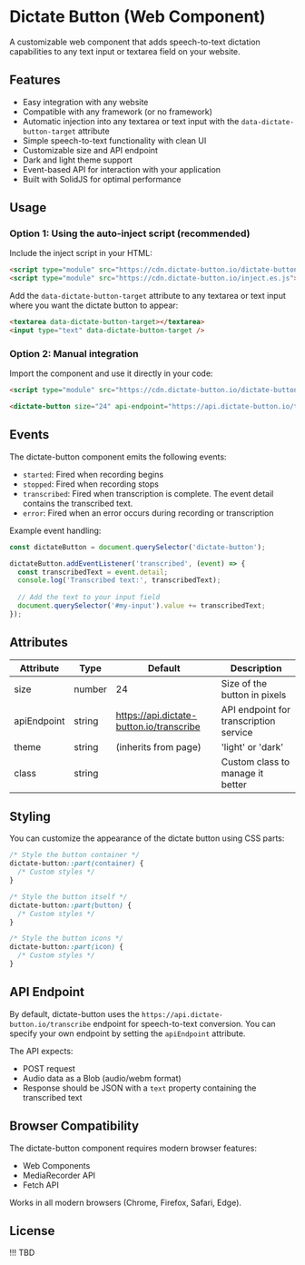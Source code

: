 # Dictate Button (Web Component)

A customizable web component that adds speech-to-text dictation capabilities to any text input or textarea field on your website.

## Features

- Easy integration with any website
- Compatible with any framework (or no framework)
- Automatic injection into any textarea or text input with the `data-dictate-button-target` attribute
- Simple speech-to-text functionality with clean UI
- Customizable size and API endpoint
- Dark and light theme support
- Event-based API for interaction with your application
- Built with SolidJS for optimal performance

## Usage

### Option 1: Using the auto-inject script (recommended)

Include the inject script in your HTML:

```html
<script type="module" src="https://cdn.dictate-button.io/dictate-button.es.js"></script>
<script type="module" src="https://cdn.dictate-button.io/inject.es.js"></script>
```

Add the `data-dictate-button-target` attribute to any textarea or text input where you want the dictate button to appear:

```html
<textarea data-dictate-button-target></textarea>
<input type="text" data-dictate-button-target />
```

### Option 2: Manual integration

Import the component and use it directly in your code:

```html
<script type="module" src="https://cdn.dictate-button.io/dictate-button.es.js"></script>

<dictate-button size="24" api-endpoint="https://api.dictate-button.io/transcribe"></dictate-button>
```

## Events

The dictate-button component emits the following events:

- `started`: Fired when recording begins
- `stopped`: Fired when recording stops
- `transcribed`: Fired when transcription is complete. The event detail contains the transcribed text.
- `error`: Fired when an error occurs during recording or transcription

Example event handling:

```javascript
const dictateButton = document.querySelector('dictate-button');

dictateButton.addEventListener('transcribed', (event) => {
  const transcribedText = event.detail;
  console.log('Transcribed text:', transcribedText);
  
  // Add the text to your input field
  document.querySelector('#my-input').value += transcribedText;
});
```

## Attributes

| Attribute     | Type    | Default                                 | Description                            |
|---------------|---------|-----------------------------------------|----------------------------------------|
| size          | number  | 24                                      | Size of the button in pixels           |
| apiEndpoint   | string  | https://api.dictate-button.io/transcribe| API endpoint for transcription service |
| theme         | string  | (inherits from page)                    | 'light' or 'dark'                      |
| class         | string  |                                         | Custom class to manage it better       |

## Styling

You can customize the appearance of the dictate button using CSS parts:

```css
/* Style the button container */
dictate-button::part(container) {
  /* Custom styles */
}

/* Style the button itself */
dictate-button::part(button) {
  /* Custom styles */
}

/* Style the button icons */
dictate-button::part(icon) {
  /* Custom styles */
}
```

## API Endpoint

By default, dictate-button uses the `https://api.dictate-button.io/transcribe` endpoint for speech-to-text conversion. You can specify your own endpoint by setting the `apiEndpoint` attribute.

The API expects:
- POST request
- Audio data as a Blob (audio/webm format)
- Response should be JSON with a `text` property containing the transcribed text

## Browser Compatibility

The dictate-button component requires modern browser features:
- Web Components
- MediaRecorder API
- Fetch API

Works in all modern browsers (Chrome, Firefox, Safari, Edge).

## License

!!! TBD
